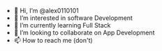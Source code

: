 - 👋 Hi, I’m @alex0110101
- 👀 I’m interested in software Development
- 🌱 I’m currently learning Full Stack
- 💞️ I’m looking to collaborate on App Development
- 📫 How to reach me (don't)

<!---
alex0110101/alex0110101 is a ✨ special ✨ repository because its `README.md` (this file) appears on your GitHub profile.
You can click the Preview link to take a look at your changes.
--->

